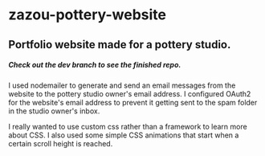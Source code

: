 # zazou-pottery-website
## Portfolio website made for a pottery studio.

##### Check out the dev branch to see the finished repo.

I used nodemailer to generate and send an email messages from the website to the pottery studio owner's email address.
I configured OAuth2 for the website's email address to prevent it getting sent to the spam folder in the studio owner's inbox.

I really wanted to use custom css rather than a framework to learn more about CSS. I also used some simple CSS animations that start when a certain scroll height is reached.
